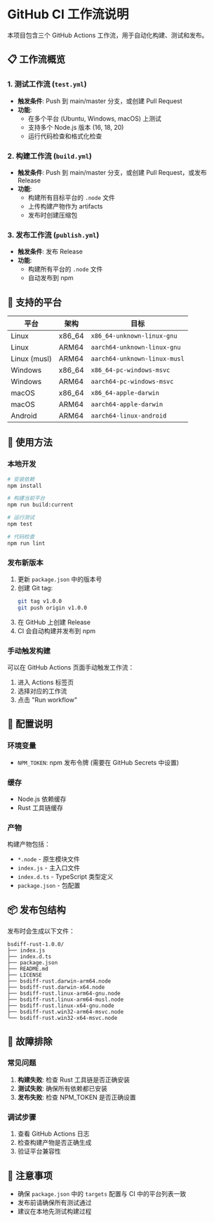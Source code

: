 # GitHub CI 工作流说明

本项目包含三个 GitHub Actions 工作流，用于自动化构建、测试和发布。

## 📋 工作流概览

### 1. 测试工作流 (`test.yml`)

- **触发条件**: Push 到 main/master 分支，或创建 Pull Request
- **功能**:
  - 在多个平台 (Ubuntu, Windows, macOS) 上测试
  - 支持多个 Node.js 版本 (16, 18, 20)
  - 运行代码检查和格式化检查

### 2. 构建工作流 (`build.yml`)

- **触发条件**: Push 到 main/master 分支，或创建 Pull Request，或发布 Release
- **功能**:
  - 构建所有目标平台的 `.node` 文件
  - 上传构建产物作为 artifacts
  - 发布时创建压缩包

### 3. 发布工作流 (`publish.yml`)

- **触发条件**: 发布 Release
- **功能**:
  - 构建所有平台的 `.node` 文件
  - 自动发布到 npm

## 🎯 支持的平台

| 平台         | 架构   | 目标                         |
| ------------ | ------ | ---------------------------- |
| Linux        | x86_64 | `x86_64-unknown-linux-gnu`   |
| Linux        | ARM64  | `aarch64-unknown-linux-gnu`  |
| Linux (musl) | ARM64  | `aarch64-unknown-linux-musl` |
| Windows      | x86_64 | `x86_64-pc-windows-msvc`     |
| Windows      | ARM64  | `aarch64-pc-windows-msvc`    |
| macOS        | x86_64 | `x86_64-apple-darwin`        |
| macOS        | ARM64  | `aarch64-apple-darwin`       |
| Android      | ARM64  | `aarch64-linux-android`      |

## 🚀 使用方法

### 本地开发

```bash
# 安装依赖
npm install

# 构建当前平台
npm run build:current

# 运行测试
npm test

# 代码检查
npm run lint
```

### 发布新版本

1. 更新 `package.json` 中的版本号
2. 创建 Git tag:
   ```bash
   git tag v1.0.0
   git push origin v1.0.0
   ```
3. 在 GitHub 上创建 Release
4. CI 会自动构建并发布到 npm

### 手动触发构建

可以在 GitHub Actions 页面手动触发工作流：

1. 进入 Actions 标签页
2. 选择对应的工作流
3. 点击 "Run workflow"

## 🔧 配置说明

### 环境变量

- `NPM_TOKEN`: npm 发布令牌 (需要在 GitHub Secrets 中设置)

### 缓存

- Node.js 依赖缓存
- Rust 工具链缓存

### 产物

构建产物包括：

- `*.node` - 原生模块文件
- `index.js` - 主入口文件
- `index.d.ts` - TypeScript 类型定义
- `package.json` - 包配置

## 📦 发布包结构

发布时会生成以下文件：

```
bsdiff-rust-1.0.0/
├── index.js
├── index.d.ts
├── package.json
├── README.md
├── LICENSE
├── bsdiff-rust.darwin-arm64.node
├── bsdiff-rust.darwin-x64.node
├── bsdiff-rust.linux-arm64-gnu.node
├── bsdiff-rust.linux-arm64-musl.node
├── bsdiff-rust.linux-x64-gnu.node
├── bsdiff-rust.win32-arm64-msvc.node
└── bsdiff-rust.win32-x64-msvc.node
```

## 🐛 故障排除

### 常见问题

1. **构建失败**: 检查 Rust 工具链是否正确安装
2. **测试失败**: 确保所有依赖都已安装
3. **发布失败**: 检查 NPM_TOKEN 是否正确设置

### 调试步骤

1. 查看 GitHub Actions 日志
2. 检查构建产物是否正确生成
3. 验证平台兼容性

## 📝 注意事项

- 确保 `package.json` 中的 `targets` 配置与 CI 中的平台列表一致
- 发布前请确保所有测试通过
- 建议在本地先测试构建过程
